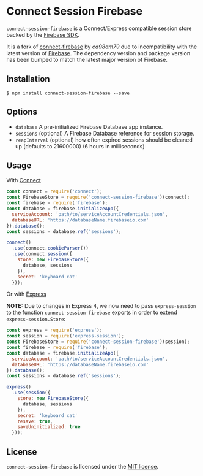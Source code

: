 # Connect Session Firebase

`connect-session-firebase` is a Connect/Express compatible session store backed by the [Firebase SDK](https://firebase.google.com/docs/server/setup).

It is a fork of [connect-firebase](https://github.com/ca98am79/connect-firebase) by *ca98am79* due to incompatibility with the latest version of [Firebase](http://npmjs.org/package/firebase). The dependency version and package version has been bumped to match the latest major version of Firebase.

## Installation

    $ npm install connect-session-firebase --save

## Options

  - `database` A pre-initialized Firebase Database app instance.
  - `sessions` (optional) A Firebase Database reference for session storage.
  - `reapInterval` (optional) how often expired sessions should be cleaned up (defaults to 21600000) (6 hours in milliseconds)

## Usage

With [Connect](http://senchalabs.github.io/connect)

```js
const connect = require('connect');
const FirebaseStore = require('connect-session-firebase')(connect);
const firebase = require('firebase');
const database = firebase.initializeApp({
  serviceAccount: 'path/to/serviceAccountCredentials.json',
  databaseURL: 'https://databaseName.firebaseio.com'
}).database();
const sessions = database.ref('sessions');

connect()
  .use(connect.cookieParser())
  .use(connect.session({
    store: new FirebaseStore({
      database, sessions
    }),
    secret: 'keyboard cat'
  }));
```

 Or with [Express](http://expressjs.com)

 **NOTE:** Due to changes in Express 4, we now need to pass `express-session` to the function `connect-session-firebase` exports in order to extend `express-session.Store`:

```js
const express = require('express');
const session = require('express-session');
const FirebaseStore = require('connect-session-firebase')(session);
const firebase = require('firebase');
const database = firebase.initializeApp({
  serviceAccount: 'path/to/serviceAccountCredentials.json',
  databaseURL: 'https://databaseName.firebaseio.com'
}).database();
const sessions = database.ref('sessions');

express()
  .use(session({
    store: new FirebaseStore({
      database, sessions
    }),
    secret: 'keyboard cat'
    resave: true,
    saveUninitialized: true
  }));
```

## License

`connect-session-firebase` is licensed under the [MIT license](https://github.com/benweier/connect-session-firebase/blob/master/LICENSE).
